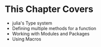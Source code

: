 # This Chapter Covers

- julia's Type system
- Defining multiple methods for a function
- Working with Modules and Packages
- Using Macros


